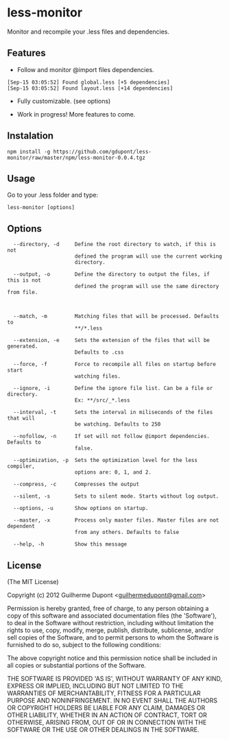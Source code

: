 # less-monitor

Monitor and recompile your .less files and dependencies.


## Features

- Follow and monitor @import files dependencies.

```
[Sep-15 03:05:52] Found global.less [+5 dependencies]
[Sep-15 03:05:52] Found layout.less [+14 dependencies]
```

- Fully customizable. (see options)

- Work in progress! More features to come.

## Instalation

```
npm install -g https://github.com/gdupont/less-monitor/raw/master/npm/less-monitor-0.0.4.tgz
```

## Usage

Go to your .less folder and type:
```
less-monitor [options]
```

## Options

```
  --directory, -d     Define the root directory to watch, if this is not
                      defined the program will use the current working
                      directory.

  --output, -o        Define the directory to output the files, if this is not
                      defined the program will use the same directory from file.



  --match, -m         Matching files that will be processed. Defaults to
                      **/*.less

  --extension, -e     Sets the extension of the files that will be generated.
                      Defaults to .css

  --force, -f         Force to recompile all files on startup before start
                      watching files.

  --ignore, -i        Define the ignore file list. Can be a file or directory.
                      Ex: **/src/_*.less

  --interval, -t      Sets the interval in miliseconds of the files that will
                      be watching. Defaults to 250

  --nofollow, -n      If set will not follow @import dependencies. Defaults to
                      false.

  --optimization, -p  Sets the optimization level for the less compiler,
                      options are: 0, 1, and 2.

  --compress, -c      Compresses the output

  --silent, -s        Sets to silent mode. Starts without log output.

  --options, -u       Show options on startup.

  --master, -x        Process only master files. Master files are not dependent
                      from any others. Defaults to false

  --help, -h          Show this message
```

## License 

(The MIT License)

Copyright (c) 2012 Guilherme Dupont &lt;guilhermedupont@gmail.com&gt;

Permission is hereby granted, free of charge, to any person obtaining
a copy of this software and associated documentation files (the
'Software'), to deal in the Software without restriction, including
without limitation the rights to use, copy, modify, merge, publish,
distribute, sublicense, and/or sell copies of the Software, and to
permit persons to whom the Software is furnished to do so, subject to
the following conditions:

The above copyright notice and this permission notice shall be
included in all copies or substantial portions of the Software.

THE SOFTWARE IS PROVIDED 'AS IS', WITHOUT WARRANTY OF ANY KIND,
EXPRESS OR IMPLIED, INCLUDING BUT NOT LIMITED TO THE WARRANTIES OF
MERCHANTABILITY, FITNESS FOR A PARTICULAR PURPOSE AND NONINFRINGEMENT.
IN NO EVENT SHALL THE AUTHORS OR COPYRIGHT HOLDERS BE LIABLE FOR ANY
CLAIM, DAMAGES OR OTHER LIABILITY, WHETHER IN AN ACTION OF CONTRACT,
TORT OR OTHERWISE, ARISING FROM, OUT OF OR IN CONNECTION WITH THE
SOFTWARE OR THE USE OR OTHER DEALINGS IN THE SOFTWARE.